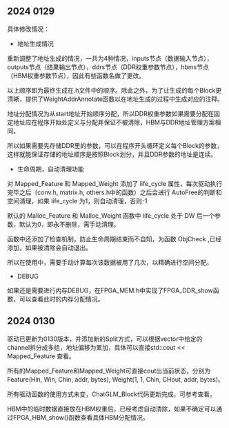 ## 2024 0129

具体修改情况：

+ 地址生成情况

重新调整了地址生成的情况，一共为4种情况，inputs节点（数据输入节点），outputs节点（结果输出节点），ddrs节点（DDR权重参数节点），hbms节点（HBM权重参数节点），因此有些函数名做了更改。

以上顺序即为最终生成在.h文件中的顺序。除此之外，为了让生成的每个Block更清晰，提供了WeightAddrAnnotate函数以在地址生成的过程中生成对应的注释。

地址分配情况为从start地址开始顺序分配，所以DDR权重参数如果需要分配在固定地址应在程序开始处定义与分配并保证不被清除，HBM与DDR地址管理方案相同。

所以如果需要先存储DDR里的参数，可以在程序开头循环定义每个Block的参数，这样就能保证存储的地址顺序是按照Block划分，并且DDR参数的地址是连续。

+ 生命周期，自动清理功能

对 Mapped_Feature 和 Mapped_Weight 添加了 life_cycle 属性，每次驱动执行完毕之后（conv.h, matrix.h, others.h中的函数）之后会进行 AutoFree的判断和空间清理，如果 life_cycle 为1，则自动清理，否则-1

默认的 Malloc_Feature 和 Malloc_Weight 函数中 life_cycle 处于 DW 后一个参数，默认为0，即永不删除，需手动清理。

函数中还添加了检查机制，防止生命周期结束而不自知，为函数 ObjCheck ,已经添加，如果被清除会自动退出。

所以在使用中，需要手动计算每次该数据被用了几次，以精确进行空间分配。

+ DEBUG 

如果还是需要进行内存DEBUG，在FPGA_MEM.h中实现了FPGA_DDR_show函数，可以查看此时的内存分配情况。

## 2024 0130

驱动已更新为0130版本，并添加新的Split方式，可以根据vector中给定的channel拆分成多组，地址偏移为累加，具体可以直接std::cout << Mapped_Feature 查看。

所有的Mapped_Feature和Mapped_Weight可直接cout出当前状态，分别为Feature(Hin, Win, Chin, addr, bytes), Weight(1, 1, Chin, CHout, addr, bytes)。

所有驱动函数的使用方式未变，ChatGLM_Block代码更新完成，可参考查看。

HBM中的临时数据直接放在HBM权重后，已经考虑自动清除，如果不确定可以通过FPGA_HBM_show()函数查看具体HBM分配情况。
